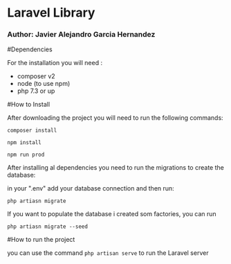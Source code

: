 # Laravel Library
### Author: Javier Alejandro Garcia Hernandez

#Dependencies

For the installation you will need :

- composer v2
- node (to use npm)
- php 7.3 or up

#How to Install

After downloading the project you will need to run the following commands: 

``composer install``

``npm install``

``npm run prod``

After installing al dependencies you need to run the migrations to create the database:

in your ".env" add your database connection and then run:

``php artiasn migrate``

If you want to  populate the database i created som factories, you can run 

``php artiasn migrate --seed``

#How to run the project

you can use the command 
``php artisan serve`` to run the Laravel server
